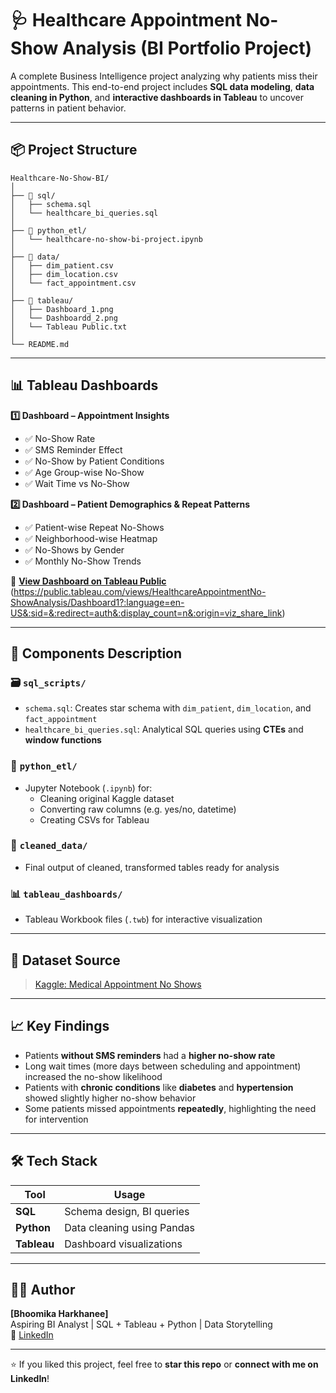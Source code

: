 # 🩺 Healthcare Appointment No-Show Analysis (BI Portfolio Project)

A complete Business Intelligence project analyzing why patients miss their appointments. This end-to-end project includes **SQL data modeling**, **data cleaning in Python**, and **interactive dashboards in Tableau** to uncover patterns in patient behavior.

---

## 📦 Project Structure

```
Healthcare-No-Show-BI/
│
├── 📁 sql/
│   ├── schema.sql
│   └── healthcare_bi_queries.sql
│
├── 📁 python_etl/
│   └── healthcare-no-show-bi-project.ipynb
│
├── 📁 data/
│   ├── dim_patient.csv
│   ├── dim_location.csv
│   └── fact_appointment.csv
│
├── 📁 tableau/
│   ├── Dashboard_1.png
│   └── Dashboardd_2.png
│   └── Tableau Public.txt
│
└── README.md
```

---

## 📊 Tableau Dashboards

**1️⃣ Dashboard – Appointment Insights**
- ✅ No-Show Rate
- ✅ SMS Reminder Effect
- ✅ No-Show by Patient Conditions
- ✅ Age Group-wise No-Show
- ✅ Wait Time vs No-Show

**2️⃣ Dashboard – Patient Demographics & Repeat Patterns**
- ✅ Patient-wise Repeat No-Shows
- ✅ Neighborhood-wise Heatmap
- ✅ No-Shows by Gender
- ✅ Monthly No-Show Trends

🔗 **[View Dashboard on Tableau Public](#)** (https://public.tableau.com/views/HealthcareAppointmentNo-ShowAnalysis/Dashboard1?:language=en-US&:sid=&:redirect=auth&:display_count=n&:origin=viz_share_link)

---

## 📁 Components Description

### 🗃️ `sql_scripts/`
- `schema.sql`: Creates star schema with `dim_patient`, `dim_location`, and `fact_appointment`
- `healthcare_bi_queries.sql`: Analytical SQL queries using **CTEs** and **window functions**

### 🐍 `python_etl/`
- Jupyter Notebook (`.ipynb`) for:
  - Cleaning original Kaggle dataset
  - Converting raw columns (e.g. yes/no, datetime)
  - Creating CSVs for Tableau

### 🧼 `cleaned_data/`
- Final output of cleaned, transformed tables ready for analysis

### 📊 `tableau_dashboards/`
- Tableau Workbook files (`.twb`) for interactive visualization

---

## 📌 Dataset Source

> [Kaggle: Medical Appointment No Shows](https://www.kaggle.com/datasets/joniarroba/noshowappointments)

---

## 📈 Key Findings

- Patients **without SMS reminders** had a **higher no-show rate**
- Long wait times (more days between scheduling and appointment) increased the no-show likelihood
- Patients with **chronic conditions** like **diabetes** and **hypertension** showed slightly higher no-show behavior
- Some patients missed appointments **repeatedly**, highlighting the need for intervention

---

## 🛠 Tech Stack

| Tool      | Usage                       |
|-----------|-----------------------------|
| **SQL**   | Schema design, BI queries   |
| **Python**| Data cleaning using Pandas  |
| **Tableau**| Dashboard visualizations   |

---

## 👩‍💻 Author

**[Bhoomika Harkhanee]**  
Aspiring BI Analyst | SQL + Tableau + Python | Data Storytelling  
🔗 [LinkedIn](www.linkedin.com/in/bhoomika-harkhanee-055223127)

---

⭐️ If you liked this project, feel free to **star this repo** or **connect with me on LinkedIn**!
